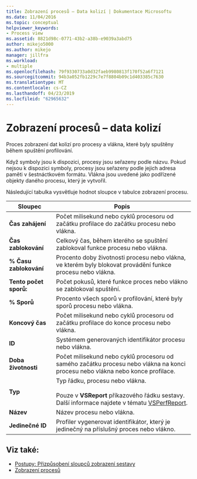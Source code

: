 ```yaml
---
title: Zobrazení procesů – Data kolizí | Dokumentace Microsoftu
ms.date: 11/04/2016
ms.topic: conceptual
helpviewer_keywords:
- Process view
ms.assetid: 8821d98c-0771-43b2-a38b-e9039a3abd75
author: mikejo5000
ms.author: mikejo
manager: jillfra
ms.workload:
- multiple
ms.openlocfilehash: 79f9330733a0d32faeb9980813f170f52a6f7121
ms.sourcegitcommit: 94b3a052fb1229c7e7f8804b09c1d403385c7630
ms.translationtype: MT
ms.contentlocale: cs-CZ
ms.lasthandoff: 04/23/2019
ms.locfileid: "62965632"
---
```

# <a name="process-view---contention-data"></a>Zobrazení procesů – data kolizí
Proces zobrazení dat kolizí pro procesy a vlákna, které byly spuštěny během spuštění profilování.

 Když symboly jsou k dispozici, procesy jsou seřazeny podle názvu. Pokud nejsou k dispozici symboly, procesy jsou seřazeny podle jejich adresa paměti v šestnáctkovém formátu. Vlákna jsou uvedené jako podřízené objekty daného procesu, který je vytvořil.

 Následující tabulka vysvětluje hodnot sloupce v tabulce zobrazení procesu.

|Sloupec|Popis|
|------------|-----------------|
|**Čas zahájení**|Počet milisekund nebo cyklů procesoru od začátku profilace do začátku procesu nebo vlákna.|
|**Čas zablokování**|Celkový čas, během kterého se spuštění zablokoval funkce procesu nebo vlákna.|
|**% Času zablokování**|Procento doby životnosti procesu nebo vlákna, ve kterém byly blokovat provádění funkce procesu nebo vlákna.|
|**Tento počet sporů:**|Počet pokusů, které funkce proces nebo vlákno se zablokoval spuštění.|
|**% Sporů**|Procento všech sporů v profilování, které byly sporů procesu nebo vlákna.|
|**Koncový čas**|Počet milisekund nebo cyklů procesoru od začátku profilace do konce procesu nebo vlákna.|
|**ID**|Systémem generovaných identifikátor procesu nebo vlákna.|
|**Doba životnosti**|Počet milisekund nebo cyklů procesoru od samého začátku procesu nebo vlákna na konci procesu nebo vlákna nebo konce profilace.|
|**Typ**|Typ řádku, procesu nebo vlákna.<br /><br /> Pouze v **VSReport** příkazového řádku sestavy. Další informace najdete v tématu [VSPerfReport](../profiling/vsperfreport.md).|
|**Název**|Název procesu nebo vlákna.|
|**Jedinečné ID**|Profiler vygenerovat identifikátor, který je jedinečný na příslušný proces nebo vlákno.|

## <a name="see-also"></a>Viz také:
- [Postupy: Přizpůsobení sloupců zobrazení sestavy](../profiling/how-to-customize-report-view-columns.md)
- [Zobrazení procesů](../profiling/process-view.md)